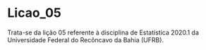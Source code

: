# Licao_05
Trata-se da lição 05 referente à disciplina de Estatística 2020.1 da Universidade Federal do Recôncavo da Bahia (UFRB).
